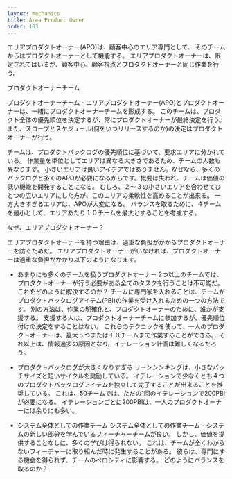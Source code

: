 ```yaml
---
layout: mechanics
title: Area Product Owner
order: 103
---
```


<!---
An Area Product Owner (APO) specializes in a customer-centric area and acts as Product Owner in relation to the teams for that area (see Figure 1). An Area Product Owner does the same work as a Product Owner but with a more limited, yet still customer-centric, perspective.
--->
エリアプロダクトオーナー(APO)は、顧客中心のエリア専門として、
そのチームからはプロダクトオーナーとして機能する。
エリアプロダクトオーナーは、限定されてはいるが、顧客中心、顧客視点とプロダクトオーナーと同じ作業を行う。

<!---
## Product Owner Team
--->
プロダクトオーナーチーム

<!---
Product Owner Team—The APOs and the PO together form a team—the Product Owner Team. This team makes product-wide prioritization decisions, but the PO always has the final decision. Also, scope and schedule decisions stay with the PO—he decides when to release what.
--->
プロダクトオーナーチーム - エリアプロダクトオーナー(APO)とプロダクトオーナーは、一緒にプロダクトオーナーチームを形成する。
このチームは、プロダクト全体の優先順位を決定するが、常にプロダクトオーナーが最終決定を行う。
また、スコープとスケジュール(何をいつリリースするのか)の決定はプロダクトオーナーが行う。
<!---
Teams are distributed over the requirement areas based on the PB priority. Areas are of different size in terms of effort and so they contain a different number of teams. Too-small areas are not a good idea because they result in many backlogs and many APOs. The overview is lost and teams develop low-value features. Rather, prefer a couple of small areas combined in one broader area—increasing the flexibility within this area. On the other hand, too-large areas are difficult for one APO. To strike a balance, consider a minimum of four and a maximum of ten teams per area
--->
チームは、プロダクトバックログの優先順位に基づいて、要求エリアに分かれている。
作業量を単位としてエリアは異なる大きさであるため、チームの人数も異なります。
小さいエリアは良いアイデアではありません。なぜなら、多くのバックログと多くのAPOが必要になるからです。概要は失われ、チームは価値の低い機能を開発することになる。
むしろ、２〜３の小さいエリアを合わせてひとつの広いエリアにした方が、このエリアの柔軟性を高めることが出来る。
一方大きすぎるエリアは、APOが大変になる。
バランスを取るために、４チームを最小として、エリアあたり１０チームを最大とすることを考慮する。

<!---
## Why Area Product Owners?
--->
なぜ、エリアプロダクトオーナー？

<!---
The main reason for having Area Product Owners is to prevent the Product Owner from becoming overloaded. Without an Area Product Owner, the Product Owner overload would be because:
--->
エリアプロダクトオーナーを持つ理由は、過重な負担がかかるプロダクトオーナーを防ぐためだ。
エリアプロダクトオーナーがいなければ、プロダクトオーナーは過重な負担がかかり以下のようになります。

<!---
* the PO dealing with too many teams
With all the tasks the PO needs to do, it seems impossible for him to work with more than a couple of teams. How to solve this? One way is for teams to take over the clarification of Product Backlog Item (PBI) work by including subject matter experts on the team. An alternative is for someone to assist the PO with clarification work. He joins the Product Owner Team but does not make decisions related to prioritization. Using these techniques, one PO can work with up to five or ten teams. More than that will cause information overload for the PO and makes iteration planning difficult.
--->
* あまりにも多くのチームを扱うプロダクトオーナー
2つ以上のチームでは、プロダクトオーナーが行う必要がある全てのタスクを行うことは不可能だ。
これをどのように解決するのか？
チームに専門家を入れることは、チームがプロダクトバックログアイテム(PBI)の作業を受け入れるための一つの方法です。
別の方法は、作業の明確化と、プロダクトオーナーのために、誰かが支援する。
支援する人は、プロダクトオーナーチームに参加するが、優先順位付けの決定をすることはない。
これらのテクニックを使って、一人のプロダクトオーナーは、最大５つまたは１０チームまで作業することができる。
それ以上は、情報過多の原因となり、イテレーション計画は難しくなるだろう。

<!---
* the PB becoming too large
Lean thinking promotes small batches and short cycles. We suggest that each team have at least four PBIs for each iteration that they can complete independently within that iteration. With 50 teams this leads to a PB with 200 PBIs just for one iteration. Prioritizing 200 PBIs per iteration is too much work for one PO.
--->
* プロダクトバックログが大きくなりすぎる
リーンシンキングは、小さなバッチサイズと短いサイクルを奨励している。
イテレーションで少なくとも４つのプロダクトバックログアイテムを独立して完了することが出来ることを推奨している。
これは、50チームでは、ただの1回のイテレーションで200PBIが必要になる。
イテレーションごとに200PBIは、一人のプロダクトオーナーには余りにも多い。

<!---
* teams working on the whole system
Teams working on the whole system—Feature teams are good, and so is learning new parts of the system. But too much learning without delivering value is not. This can happen when teams work on completely unfamiliar features. They have no opportunity to specialize and this affects teams’ velocity. How to strike a balance?
--->
* システム全体としての作業チーム
システム全体としての作業チーム - システムの新しい部分を学んでいるフィーチャーチームが良い。
しかし、価値を提供することなしに、多くの学びは得られない。
これは、チームが全くわからないフィーチャーに取り組んだ時に発生することがある。
彼らは、専門にする機会を得られず、チームのベロシティに影響する。
どのようにバランスを取るのか？
